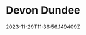 ---
title: "Devon Dundee"
category: "IndieWeb & Personal Blogs"
site_url: https://devondundee.com/
feed_url: https://devondundee.com/blog?format=rss
date: 2023-11-29T11:36:56.149409Z
domain: devondundee.com

---